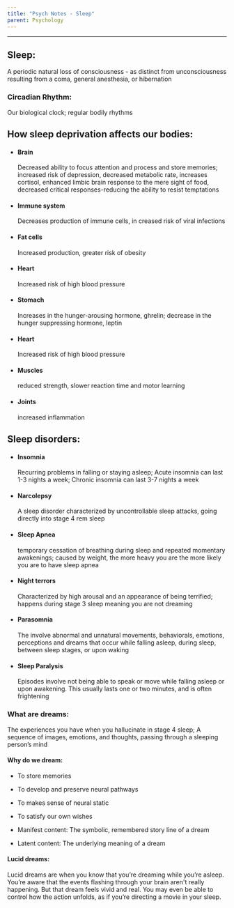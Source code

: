 ```yaml
---
title: "Psych Notes - Sleep"
parent: Psychology
---
```

___
## Sleep:
A periodic natural loss of consciousness - as distinct from unconsciousness resulting from a coma, general anesthesia, or hibernation
### Circadian Rhythm:
Our biological clock; regular bodily rhythms

## How sleep deprivation affects our bodies:
- #### Brain
	Decreased ability to focus attention and process and store memories; increased risk of depression, decreased metabolic rate, increases cortisol, enhanced limbic brain response to the mere sight of food, decreased critical responses-reducing the ability to resist temptations
- #### Immune system
	Decreases production of immune cells, in creased risk of viral infections
- #### Fat cells
	Increased production, greater risk of obesity
- #### Heart
	Increased risk of high blood pressure
- #### Stomach
	Increases in the hunger-arousing hormone, ghrelin; decrease in the hunger suppressing hormone, leptin
- #### Heart
	Increased risk of high blood pressure
- #### Muscles
	reduced strength, slower reaction time and motor learning
- #### Joints
	increased inflammation
  

## Sleep disorders:

- #### Insomnia
	Recurring problems in falling or staying asleep; Acute insomnia can last 1-3 nights a week; Chronic insomnia can last 3-7 nights a week
    
- #### Narcolepsy
	A sleep disorder characterized by uncontrollable sleep attacks, going directly into stage 4 rem sleep
    
- #### Sleep Apnea
	temporary cessation of breathing during sleep and repeated momentary awakenings; caused by weight, the more heavy you are the more likely you are to have sleep apnea
    
- #### Night terrors
	Characterized by high arousal and an appearance of being terrified; happens during stage 3 sleep meaning you are not dreaming
    
- #### Parasomnia
	The involve abnormal and unnatural movements, behaviorals, emotions, perceptions and dreams that occur while falling asleep, during sleep, between sleep stages, or upon waking
    
- #### Sleep Paralysis
	Episodes involve not being able to speak or move while falling asleep or upon awakening. This usually lasts one or two minutes, and is often frightening
    

### What are dreams:

The experiences you have when you hallucinate in stage 4 sleep; A sequence of images, emotions, and thoughts, passing through a sleeping person’s mind

#### Why do we dream:
- To store memories
    
- To develop and preserve neural pathways
    
- To makes sense of neural static
    
- To satisfy our own wishes
    
- Manifest content: The symbolic, remembered story line of a dream
    
- Latent content: The underlying meaning of a dream
#### Lucid dreams:
Lucid dreams are when you know that you’re dreaming while you’re asleep. You’re aware that the events flashing through your brain aren't really happening. But that dream feels vivid and real. You may even be able to control how the action unfolds, as if you’re directing a movie in your sleep.
